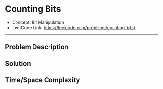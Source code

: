 # Counting Bits

- Concept: Bit Manipulation
- LeetCode Link: https://leetcode.com/problems/counting-bits/

---

## Problem Description

## Solution

## Time/Space Complexity

